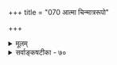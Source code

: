 +++
title = "070 आत्मा चिन्मात्ररूपो"

+++
<details><summary>मूलम्</summary>

आत्मा चिन्मात्ररूपो विकृतिमति जडे बिम्बितो बुद्धितत्त्वे तच्चास्मिँस्तद्विवेकाग्रहणविरचितः पुंसि संसारमोहः ।  
अन्त्या विज्ञानवृत्तिः प्रकृतिपुरुषयोरन्यतां गाहमाना तादृक्संसारभेत्त्री पुरुष इह सदा मुक्त एवेति साङ्ख्याः ॥ ७० ॥
</details>

<details><summary>सर्वाङ्कषटीका - ७०</summary>

सांख्यसंमतमोक्षस्वरूपं निराकरिष्यन् प्रथमं तत्संमतं बन्धस्वरूपं वर्णयति - आत्मेत्यादि । वचिन्मात्ररूपः **आत्मा** = चैतन्यमात्रस्वरूपः, न तु चैतन्यगुणकः, एतादृशः आत्मा **विकृतिमति** = महदादि- रूपेण विकारभाजि **जडे** =चेतनभिन्ने **बुद्धितत्त्वे** = प्रकृतिपरिणामभूते महत्तत्त्वाख्ये बुद्धितत्त्वे बिम्बितः प्रतिबिम्बितो भवति । **तच्च** = बुद्धितत्त्वं च **अस्मिन्** = पुरुषतत्त्वे बिम्बितं भवति । **तत्** = तस्मात् विवेका- **ग्रहणविरचितः** = बुद्धितत्त्वपुरुषतत्त्वयोः विविक्तत्वाग्रहणेन कल्पितः **पुंसि** = चेतने संसारमोहः भवति ॥ 



**अन्त्या** =अन्तिमा **विज्ञानवृत्तिः** = बुद्धिवृत्तिः प्रकृतिपुरुषयोः **अन्यताम्** = भेदम् **गाहमाना** = विषयीकुर्वन्ती तादृक् **संसारभेत्री** = विवेकाग्रहणनिबन्धनस्य संसारस्य नाशिका भवति । एभिरपि जीवन्मुक्ते- रङ्गीकारात् 'अन्त्या' इति बुद्धिवृत्तेर्विशेषणम् । ननु प्रकृतिपुरुषयोरुभयोरपि नित्यत्वात् विभुत्वाच्च तयोस्सं- सर्गस्य सार्वदिकत्वात् कथं संसारस्य निवृत्तिरित्यत्र - **इह** = एतद्दर्शने पुरुषः सदा मुक्त एव, संसारस्तु, दर्पणे मुखस्येव केवलं भानमात्रम् । प्रकृतिपुरुषविवेकेन तादृशभानस्य निवृत्त्या केवलं स्वस्वरूपेण पुरुषो वर्तते । इदमेव कैवल्यं मुक्तिरित्युच्यते - इति सांख्याः ॥ 

'अहं सदा सुखी स्याम् । कदापि दुःखी न स्याम्' इत्येव सर्वोऽपि मन्यते । तदर्थं सदा प्रयतते च । अथापीष्टसिद्धिः कस्यापि न भवति । भोजनसुखं पाकदुःखाविनाभूतम् । अथवा धनव्ययाविनाभूतम् । अथवोदरव्याध्याद्यविनाभूतम् । 'ये हि संस्पर्शजा भोगा दुःखयोनय एव ते' (गी. 5-22) इत्युक्तम् । **संस्पर्शः** = इन्द्रियसम्बन्धः । तज्जन्याः भोगाः **दुःखयोनयः** = दुःखस्य योनयः, दुःखं योनिः कारणं येषां 

 

[[328]] 

भोगानाम्, दुःखस्य कारणानि, दुःखजन्याश्चेत्यर्थः । पूर्वमपि दुःखम्, अनन्तरमपि दुःखम् । भाविसुखदृष्ट्या पूर्वदुःखं सह्यते । भाविदुःखस्य तदानीं ज्ञातुमशक्त्योदास्यते । 'मधु पश्यसि दुर्बुद्धे ! प्रपातं नैव पश्यसि ' इति खलु न्यायः । एतादृशचिन्तनानां फलान्येव नानाविधानि दर्शनानि, मतानि च । एकैकेनैकैकरीत्या दृष्टत्वात्तानि दर्शनानीत्युच्यन्ते । एवं मतिभेदस्यानिवार्यतया मतानीत्यप्युच्यन्ते ॥ 

तत्र मूलभूतसमस्या त्वियमेव - आत्मनः दुःखित्वं स्वभावः, उत न? यदि दुःखित्वं स्वभावः, तर्हि स्वभावस्य दुरपह्नवत्वात्, कदापि निर्दुःखत्वं न भवेदेव । अतस्तच्चिन्तैव त्याज्या । द्वितीये कल्पे तु तर्हि ' अहं दुःखी' इत्यनुभवः कथं भवति ? स न स्वाभाविकः, किन्त्वौपाधिकः, यतः कदाचिदेव दुःखीति यदि, तर्हि । कः उपाधिः ? एतदारभ्यैव वादानां नानाविधारंभः । उपाधिः - अविद्याशब्देन, मायाशब्देन, मलशब्देन, संवृतिशब्देन, कर्मशब्देन, मिथ्याज्ञानादिशब्देन, प्रकृतिशब्देन वाभिधीयते । चेतनस्य ज्ञानानन्दस्वरूपत्वात् 'विद्यामयः' इत्युच्यते । तस्य दुःखप्रसक्तिरेव स्वतो नास्ति । तत्स्वरूपमाच्छाद्य दुःखानुभवहेतुत्वात्, विद्याविरोधित्वात् उपाधिः अविद्येत्युच्यते - 'दूरमेते विपरीते विषूची अविद्या या च विद्येति ज्ञाता' ( कठ. 1-2-4 ) इति श्रुतिः । **विषूची** = विरुद्धमार्गसूचके एव विद्या- विद्ये । ' अविद्यायामन्तरे वर्तमानाः स्वयं धीराः पण्डितंमन्यमानाः । दंद्रम्यमाणाः परियन्ति मूढाः ' (कठ.1-2-5) **दंद्रम्यमाणाः** = परिभ्रमन्तः । 'अस्मान् मायी सृजते विश्वमेतत् तस्मिंश्चान्यो मायया सन्निरुद्धः । मायां तु प्रकृतिं विद्यान्मायिनं तु महेश्वरम् ॥' (श्वे. 4-10) 'दैवी ह्येषा गुणमयी मम माया' (गीता. 7-14 ) **गुणमयी** = त्रिगुणरूपा । ' यथा भवति बालानां गगनं मलिनं मलैः । तथा भवत्यबुद्धा- नामात्मापि मलिनो मलैः ॥' ( मां. का. 3-8 ) इति । पाशुपतानामयं मलशब्दः । संवृत्तिशब्दो **बौद्धानाम्** = 'संवृत्तिः परमार्थश्च' (बो.च.पं) 'संवृत्या जायते सर्वम्' ( मां. का. 4-57) इत्यादयो द्रष्टव्याः । सन्तु वचनानि विज्ञानं प्रदर्श्यताम् – सुखमेव सहजम्, दुःखं त्वौपाधिकमित्यत्र । किमयं संरंभः – सौषुप्तिकानुभव एव तत्र प्रमाणम् । आपामरम् आ च महाराजम्, आ महापण्डितं च सुप्तोत्थितो जानाति, व्यवहरति च 'सुखमहमस्वाप्सम्' इति । इन्द्रियादीनां सर्वेषां विरतावपि ज्ञायमानमिदं सुखं न हि वैषयिकं भवितुमर्हति । निद्राभङ्गे च महान्तं कोपमनुभवति, कश्मलमनुभवति । कुत इदम्? इत एव तत्; आत्मा तदानीं इन्द्रियमनोबुध्यादिभिरकलुषितः केवलं स्वस्वरूपमात्रेण विराजते । अत आत्मा सुखस्वरूपः । श्रुतिरपि ' तीर्णो हि तदा सर्वान् शोकान्' (बृ. 6-3-22 ) इति । न ह्यात्मापि तदानीं, नासीत् नष्टो वा । ' योऽहं पूर्वमासम्, सुप्तश्च स एवाहमिदानीं प्रबुद्धश्च' इति हि सर्वोऽपि जानाति । सुषुप्तिविज्ञानं च पूर्वमेव प्रदर्शितम् । ननु 'सता सौम्य तदा संपन्नो भवति, स्वमपीतो भवति, तस्मादेनं स्वपितीत्याचक्षते, स्वं ह्यपीतो भवति' (छां. 6-8-1) इति श्रुत्या, ' तदभावो नाडीषु तच्छ्रुतेरात्मनि च' (ब्र.सू.3-2-7) इति सूत्रेण च परमात्मन्येव जीवस्य लयप्रतिपादनात्, सांख्यैश्चेश्वरानङ्गीकारेण सुषुप्तौ तत्र लयासंभवात्, कथं सौषुप्तिकानुभवेन जीवात्मनः आनन्दमयत्वनिर्णयसंभवः? इति चेत् — 

। 

अहो कियान् बालिशस्त्वं निद्रान्ति पशवोऽपि हि । पठित्वा पुस्तकं किं ते निद्रान्ति पशवो बत ॥ 

[[329]] 

 

यत्र कुत्र लयस्स्यात्तु सुषुप्त्यनुभवस्समः । नन्वात्मनि लयः स्याच्चेदानन्दानुभवो भवेत् ॥ यत्र कुत्र लयस्स्याच्चेत् आनन्दस्स्यात् कथं वद ? कक्ष्याभेदस्त्वात्मनः स्यात् 'स्व' शब्दश्रवणात्तदा । 

ईश्वरानङ्गीकारेऽपि किमात्मा नाङ्गीकृतस्तैः । ' स्वमपीतो भवति' इति खलु श्रुतिः । स्वात्मन्येव 

लयः सुषुप्तिः, न त्वीश्वरे लयः । कथं स्वस्मिन्नेव स्वस्य लयो भवेदिति चेत् ; 

; 

अस्त्यात्मनो विशुद्धं हि रूपं सुखमयं सदा । तस्मिन् कलुषितस्त्वात्मा जीवस्तु लयमेष्यति ॥ 'पुरुषे त्वेवाविस्तरामात्मा' इति वचनं पुनः पुनः पठ्यताम् ॥ 

ननु तर्हि सुषुप्तिरेव परमः पुरुषार्थः स्यात् । कथं स्यात् ? पशवोऽपि स्वपन्ति । ततोऽयं पश्वर्थ एव स्यात्, न पुरुषार्थः । तर्हि किमुत्तरम् ? इदमत्रोत्तरम् - कलुषितात्मनः शुद्धात्मनि लयो हि नानाविधः । मूर्च्छायां मरणेऽप्येवं लयो भवति । अत्राप्यावान्तरसूक्षतारतम्यादिकमनुभवसिद्धम् । पुनर्जन्मप्रसक्तिरहितः संपूर्णलय एव हि परमः पुरुषार्थः । सुषुप्तौ तु संपूर्णतया न लयः, पूर्णलयस्यैव मुक्तित्वात् । उत्थानानन्तरं पुनः सांसारिककष्टाद्यनुभवात्, मुक्तेरपुनरावृत्तिरूपाया सर्वविधदुःख निवृत्तिरूपत्वात् । नानाविधैस्सांसारिककेशैः पराहतस्यात्मनो विश्रान्त्यर्थं किञ्चित्कालं सर्वेभ्यो व्यापारेभ्यो विमुच्य पुनर्नवीकर्तुं परमा(विशुद्धा) त्मैव, प्रकृतिरेव (Nature) वा तस्य सुषुप्तिं ददाति । अतस्सुप्तोत्थितः पुनर्नवीकृतो महतोत्साहेन स्वकार्येषु प्रवर्तते । एवमविद्याद्यावृतं सौषुप्तिकं रूपमेव तत्तादृशसुखमयं भासेत चेत्, सर्वकर्मभ्योऽपि विमुक्तं स्वच्छमात्मस्वरूपं कियदानन्दमयं स्यादित्यादि स्वयमभ्यूहनीयम् ॥ 

सर्वेषां प्राणिनामेव स्वात्मा प्रियतमो भवेत् । इति प्रादर्शि मैत्रेयीब्राह्मणे सोपपत्तिकम् ॥ पर्यायरूपं संदृष्टमानुकुल्यं प्रियं सुखम् । अतस्सिद्धैव सर्वेषां स्वात्मनस्सुखरूपता ॥ 

अतः मायाविद्याप्रकृत्यादिपदवाच्येनावृतस्य तस्य माययावरणं यदि स्वभावः, तर्हि कथं वा तन्निवर्तनं शक्यम्, स्वभावस्य दुरतिक्रमत्वादिति जीवस्वरूपस्य पुनः स्वच्छत्वसंपादनं कथं भवेदिति चिन्तनीयम् । अस्योत्तरविषयेऽपि सन्त्यभिप्रायभेदाः ॥ 

तत्र सांख्याः – सत्यम्, आत्मा स्वतः स्वच्छः अविद्यादिसंबन्धानर्हश्च । अथापि, दर्पणस्य मुखस्य च संबन्धाभावेऽपि केवलाभिमुख्यमात्रेण, दर्पणे मुखस्य, मुखे च दर्पणमालिन्यादेश्चारोपात्, दर्पणं मुखवदिव, मुखं च मलिनमिव यथा भासते; तथैव प्रकृतिपुरुषयोः समवधानमात्रात्, प्रकृतिगतकर्तृत्वस्य पुरुषे, पुरुषगतचैतन्यस्य च प्रकृतौ प्रतिफलनवशात् 'चेतनोऽहं करोमि इति व्यवहारः प्रवर्तते । तत्र करोमीति प्रकृतिसान्निध्यनिबन्धनः, चेतनोऽहमिति पुरुषसान्निध्यनिबन्धनः । परस्परारोपात् परस्परविवेकाग्रहप्रयुक्तः विशिष्टारोपमूलकः विशिष्टव्यवहारः । विवेकग्रहणे च 'नाहं करोमि ' इति चेतनो जानाति । प्रकृतिरपि तद्विषये उदास्ते । प्रकृतेरौदासीन्यात् पुरुषोऽपि जातविवेकः केवलं साक्षीवासङ्गोदासीनस्वभाव आस्ते । इयमवस्थैव यावच्छरीरपातं जीवन्मुक्तावस्थेत्युच्यते । शरीरे पतिते च, संपूर्णतो विमुक्तः केवलो भवति । ननु शरीरे पतितेऽपि प्रकृतिपुरुषयोरुभयोरपि विभुत्वात्, संबन्धोऽवर्जनीयः । तर्हि मुक्तोऽपि कुतो न संसरेदिति 

T 

 

[[330]] 

[सांख्यमतपरीक्षा] 

[[141]]. नीरूपे बिम्बितत्वं क्व नु भवति; कथं रूपशून्यस्य तत् स्यात् 

निर्लेपे संसृतिः का; कथमतिविशदो निष्क्रियश्चैष मुह्येत् । 

चेत्, संबन्धमात्रं न संसारहेतुः, किन्तु कर्मवासना । सा निवृत्ता । अतः कथं संसरेत् ? तर्हि किं सांख्यमतं समीचीनं मन्यसे त्वम्? सोऽन्यो विषयः । सर्वमुपरि स्पष्टं भविष्यति ॥ 

प्रकृतमनुस्मरामः । यद्यात्मा संसारार्हः, तर्हि तस्य तस्मान्मोचनं वा कथं संभवति ? अतः सः सदैव स्वच्छः । निर्धर्मकः खलु सः । धर्माः सर्वे प्रकृतेरेव । यद्यपि प्रकृतिरपि त्रिगुणात्मिका, न त्रिगुणा- श्रया । अथापि प्रकृतिपुरुषयोस्संयोगविशेषकृत एव धर्मधर्मिभावकल्पनादिः, तन्मूलकव्यवहारादिश्च । धर्माणामागन्तुकापायित्वस्य प्रत्यक्षमेव दर्शनात्, ते यदि सहजा आत्मनः, आत्मापि तर्हि तत्तद्धर्मित्वेन, तच्छून्यत्वेन च विकारी स्यादेव, 'उपयन्नपयन् धर्मो विकरोति हि धर्मिणम्' इति न्यायात् । अतः स सदा मुक्त एव । तस्मात् सूष्टूक्तम् ‘तस्मान्न बध्यतेऽद्धा न मुच्यते नापि संसरति कश्चित् । संसरति बध्यते मुच्यते च नानाश्रया प्रकृतिः॥' (सां. का. 62 ) इति । परन्तु विवर्तवाद इव व्यवहारः सर्वोऽपि न मिथ्या, किन्त्विौपाधिक इति विशेष इति न विस्मर्तव्यम् ॥ ७० ॥
</details>
